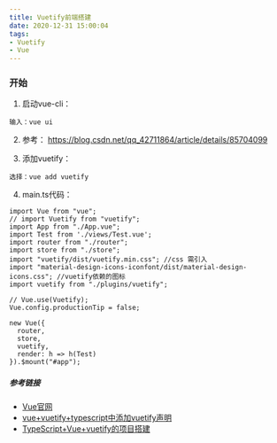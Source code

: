 ```yaml
---
title: Vuetify前端搭建
date: 2020-12-31 15:00:04
tags:
- Vuetify
- Vue
---
```




### 开始

1. 启动vue-cli：
```shell
输入：vue ui
```
2. 参考：
    https://blog.csdn.net/qq_42711864/article/details/85704099

3. 添加vuetify：
```shell
选择：vue add vuetify
```
4. main.ts代码：
```shell
import Vue from "vue";
// import Vuetify from "vuetify";
import App from "./App.vue";
import Test from './views/Test.vue';
import router from "./router";
import store from "./store";
import "vuetify/dist/vuetify.min.css"; //css 需引入
import "material-design-icons-iconfont/dist/material-design-icons.css"; //vuetify依赖的图标
import vuetify from "./plugins/vuetify";

// Vue.use(Vuetify);
Vue.config.productionTip = false;

new Vue({
  router,
  store,
  vuetify,
  render: h => h(Test)
}).$mount("#app");
```


##### 参考链接
- [Vue官网](https://vuetifyjs.com/en/getting-started/installation/#vue-cli-install)
- [vue+vuetify+typescript中添加vuetify声明](https://blog.csdn.net/u011737005/article/details/105822944)
- [TypeScript+Vue+vuetify的项目搭建](https://blog.csdn.net/qq_42711864/article/details/85704099)